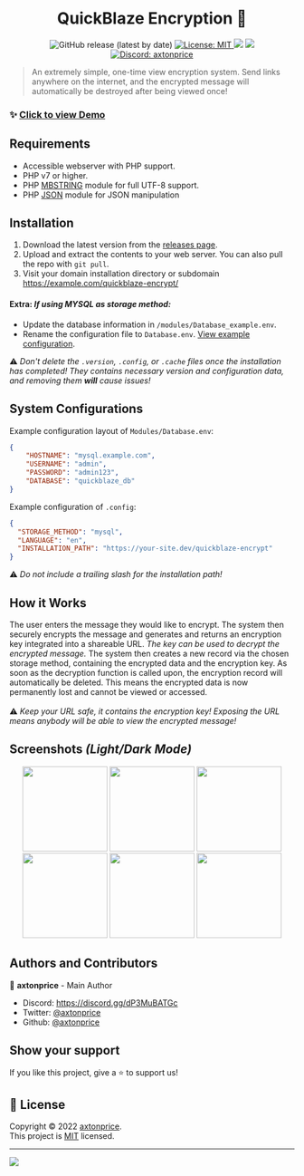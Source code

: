 <h1 align="center">QuickBlaze Encryption 👋</h1>

<p align="center">
  <img alt="GitHub release (latest by date)" src="https://img.shields.io/github/v/release/arizon-dev/quickblaze-encrypt?label=Version">
  <a href="https://github.com/arizon-dev/quickblaze-encrypt/blob/main/LICENSE" target="_blank">
    <img alt="License: MIT" src="https://img.shields.io/badge/License-MIT-yellow.svg" />
  </a>
  <a href="https://www.codacy.com/gh/arizon-dev/quickblaze-encrypt/dashboard?utm_source=github.com&amp;utm_medium=referral&amp;utm_content=arizon-dev/quickblaze-encrypt&amp;utm_campaign=Badge_Grade"><img src="https://app.codacy.com/project/badge/Grade/3d4571a7a1a34c548bce562c16ba1221"/></a>
  <a href="https://github.com/arizon-dev/quickblaze-encrypt/actions/workflows/codacy.yml"><img src="https://github.com/arizon-dev/quickblaze-encrypt/actions/workflows/codacy.yml/badge.svg"/></a>
  <a href="https://axtonprice.com?discord" target="_blank">
    <img alt="Discord: axtonprice" src="https://discord.com/api/guilds/826239258590969897/widget.png?style=shield" />
  </a>
</p>

> An extremely simple, one-time view encryption system. Send links anywhere on the internet, and the encrypted message will automatically be destroyed after being viewed once!

### ✨ <a href="https://quickblaze.axtonprice.com" target="_blank">Click to view Demo</a>

## Requirements

- Accessible webserver with PHP support.
- PHP v7 or higher.
- PHP [MBSTRING](http://php.net/manual/en/book.mbstring.php) module for full UTF-8 support.
- PHP [JSON](http://php.net/manual/en/book.json.php) module for JSON manipulation

## Installation

1. Download the latest version from the <a href="https://github.com/arizon-dev/quickblaze-encrypt/releases">releases page</a>. 
2. Upload and extract the contents to your web server. You can also pull the repo with `git pull`.
3. Visit your domain installation directory or subdomain https://example.com/quickblaze-encrypt/

#### Extra: *If using MYSQL as storage method:*
<ul>
  <li>Update the database information in <code>/modules/Database_example.env</code>.</li>
  <li>Rename the configuration file to <code>Database.env</code>. <a href="#system-configurations">View example configuration</a>.</li>
</ul>

⚠️ *Don't delete the `.version`, `.config`, or `.cache` files once the installation has completed! They contains necessary version and configuration data, and removing them **will** cause issues!*

## System Configurations
Example configuration layout of `Modules/Database.env`:
```json
{
    "HOSTNAME": "mysql.example.com",
    "USERNAME": "admin",
    "PASSWORD": "admin123",
    "DATABASE": "quickblaze_db"
}
```
Example configuration of `.config`:
```json
{ 
  "STORAGE_METHOD": "mysql",
  "LANGUAGE": "en",
  "INSTALLATION_PATH": "https://your-site.dev/quickblaze-encrypt"
}
```
⚠️ *Do not include a trailing slash for the installation path!*

## How it Works

The user enters the message they would like to encrypt. The system then securely encrypts the message and generates and returns an encryption key integrated into a shareable URL. *The key can be used to decrypt the encrypted message.* The system then creates a new record via the chosen storage method, containing the encrypted data and the encryption key. As soon as the decryption function is called upon, the encryption record will automatically be deleted. This means the encrypted data is now permanently lost and cannot be viewed or accessed. 
<br><br>
⚠️ *Keep your URL safe, it contains the encryption key! Exposing the URL means anybody will be able to view the encrypted message!*

## Screenshots *(Light/Dark Mode)*

<p align="center">
  <!-- Light Mode -->
  <img height="150" src="https://user-images.githubusercontent.com/37771600/163854079-ae8ea359-fce3-4157-8cff-114da799ff89.png">
  <img height="150" src="https://user-images.githubusercontent.com/37771600/163854117-bba6e982-0a1b-4a16-b785-78a093cdb09b.png">
  <img height="150" src="https://user-images.githubusercontent.com/37771600/163854146-746635c3-fce3-4725-a733-bf7646f4618f.png">
  <!-- Dark Mode -->
  <img height="150" src="https://user-images.githubusercontent.com/37771600/163853630-c5fe544d-9976-499f-859c-05efdc990947.png">
  <img height="150" src="https://user-images.githubusercontent.com/37771600/163853684-3ff0c1b5-039d-465c-abfb-dfc9af00c338.png">
  <img height="150" src="https://user-images.githubusercontent.com/37771600/163853762-ee6d721b-a0bd-482c-9fb9-4020bcf7653c.png">
</p>
  
## Authors and Contributors

👤 **axtonprice** - Main Author

* Discord: https://discord.gg/dP3MuBATGc
* Twitter: [@axtonprice](https://twitter.com/axtonprice)
* Github: [@axtonprice](https://github.com/axtonprice)

## Show your support

If you like this project, give a ⭐️ to support us!

## 📝 License

Copyright © 2022 [axtonprice](https://github.com/axtonprice).<br />
This project is [MIT](https://github.com/arizon-dev/quickblaze-encrypt/blob/main/LICENSE) licensed.

<hr>

<a href="https://discord.gg/dP3MuBATGc"><img src="https://discord.com/api/guilds/826239258590969897/widget.png?style=banner3"/></a>
